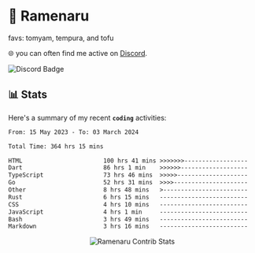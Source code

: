 # 🍜 Ramenaru
favs: tomyam, tempura, and tofu

🌐 you can often find me active on [Discord](https://discordapp.com/users/503291004200157185).

![Discord Badge](https://dcbadge.vercel.app/api/shield/503291004200157185)

## 📊 Stats

Here's a summary of my recent **`coding`** activities:

<!--START_SECTION:waka-->

```txt
From: 15 May 2023 - To: 03 March 2024

Total Time: 364 hrs 15 mins

HTML                       100 hrs 41 mins >>>>>>>------------------   27.64 %
Dart                       86 hrs 1 min    >>>>>>-------------------   23.62 %
TypeScript                 73 hrs 46 mins  >>>>>--------------------   20.26 %
Go                         52 hrs 31 mins  >>>>---------------------   14.42 %
Other                      8 hrs 48 mins   >------------------------   02.42 %
Rust                       6 hrs 15 mins   -------------------------   01.72 %
CSS                        4 hrs 10 mins   -------------------------   01.14 %
JavaScript                 4 hrs 1 min     -------------------------   01.10 %
Bash                       3 hrs 49 mins   -------------------------   01.05 %
Markdown                   3 hrs 16 mins   -------------------------   00.90 %
```

<!--END_SECTION:waka-->

<div style="text-align: center;">
   <img align="center" src="https://github-readme-streak-stats.herokuapp.com/?user=Ramenaru&theme=dark&card_width=520" alt="Ramenaru Contrib Stats" />
</div>

